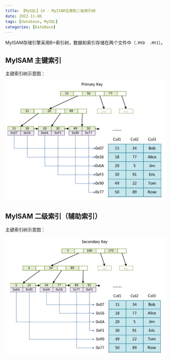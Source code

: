 ```yaml
---
title: 【MySQL】14 - MyISAM主键和二级索引树
date: 2022-11-06
tags: [datebase, MySQL]
categories: [DateBase]
---
```



MyISAM存储引擎采用B+索引树，数据和索引存储在两个文件中（`.MYD  .MYI`）。


## MyISAM 主键索引



主键索引树示意图：

![](/post_images/posts/Database/MySQL/MyISAM主键索引树.jpg "MyISAM主键索引树")




## MyISAM 二级索引（辅助索引）






主键索引树示意图：

![](/post_images/posts/Database/MySQL/MyISAM二级索引树.jpg "MyISAM二级索引树")




